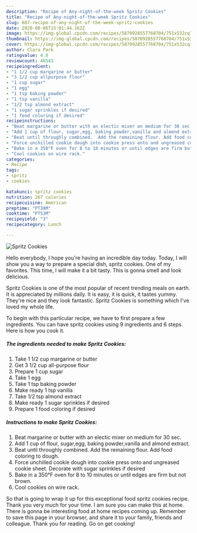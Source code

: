 ```yaml
---
description: "Recipe of Any-night-of-the-week Spritz Cookies"
title: "Recipe of Any-night-of-the-week Spritz Cookies"
slug: 687-recipe-of-any-night-of-the-week-spritz-cookies
date: 2020-08-06T15:01:44.162Z
image: https://img-global.cpcdn.com/recipes/5870928557768704/751x532cq70/spritz-cookies-recipe-main-photo.jpg
thumbnail: https://img-global.cpcdn.com/recipes/5870928557768704/751x532cq70/spritz-cookies-recipe-main-photo.jpg
cover: https://img-global.cpcdn.com/recipes/5870928557768704/751x532cq70/spritz-cookies-recipe-main-photo.jpg
author: Clara Park
ratingvalue: 4.8
reviewcount: 46543
recipeingredient:
- "1 1/2 cup margarine or butter"
- "3 1/2 cup allpurpose flour"
- "1 cup sugar"
- "1 egg"
- "1 tsp baking powder"
- "1 tsp vanilla"
- "1/2 tsp almond extract"
- "1 sugar sprinkles if desired"
- "1 food coloring if desired"
recipeinstructions:
- "Beat margarine or butter with an electic mixer on medium for 30 sec."
- "Add 1 cup of flour, sugar,egg, baking powder,vanilla and almond extract."
- "Beat until throughly combined.  Add the remaining flour. Add food coloring to dough."
- "Force unchilled cookie dough into cookie press onto and ungreased cookie sheet. Decorate with sugar sprinkles if desired"
- "Bake in a 350°F oven for 8 to 10 minutes or until edges are firm but not brown."
- "Cool cookies on wire rack."
categories:
- Recipe
tags:
- spritz
- cookies

katakunci: spritz cookies 
nutrition: 267 calories
recipecuisine: American
preptime: "PT38M"
cooktime: "PT53M"
recipeyield: "3"
recipecategory: Lunch

---
```



![Spritz Cookies](https://img-global.cpcdn.com/recipes/5870928557768704/751x532cq70/spritz-cookies-recipe-main-photo.jpg)

Hello everybody, I hope you're having an incredible day today. Today, I will show you a way to prepare a special dish, spritz cookies. One of my favorites. This time, I will make it a bit tasty. This is gonna smell and look delicious.

Spritz Cookies is one of the most popular of recent trending meals on earth. It is appreciated by millions daily. It is easy, it is quick, it tastes yummy. They're nice and they look fantastic. Spritz Cookies is something which I've loved my whole life.




To begin with this particular recipe, we have to first prepare a few ingredients. You can have spritz cookies using 9 ingredients and 6 steps. Here is how you cook it.

<!--inarticleads1-->

##### The ingredients needed to make Spritz Cookies:

1. Take 1 1/2 cup margarine or butter
1. Get 3 1/2 cup all-purpose flour
1. Prepare 1 cup sugar
1. Take 1 egg
1. Take 1 tsp baking powder
1. Make ready 1 tsp vanilla
1. Take 1/2 tsp almond extract
1. Make ready 1 sugar sprinkles if desired
1. Prepare 1 food coloring if desired




<!--inarticleads2-->

##### Instructions to make Spritz Cookies:

1. Beat margarine or butter with an electic mixer on medium for 30 sec.
1. Add 1 cup of flour, sugar,egg, baking powder,vanilla and almond extract.
1. Beat until throughly combined.  Add the remaining flour. Add food coloring to dough.
1. Force unchilled cookie dough into cookie press onto and ungreased cookie sheet. Decorate with sugar sprinkles if desired
1. Bake in a 350°F oven for 8 to 10 minutes or until edges are firm but not brown.
1. Cool cookies on wire rack.




So that is going to wrap it up for this exceptional food spritz cookies recipe. Thank you very much for your time. I am sure you can make this at home. There is gonna be interesting food at home recipes coming up. Remember to save this page in your browser, and share it to your family, friends and colleague. Thank you for reading. Go on get cooking!
